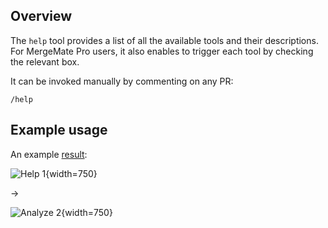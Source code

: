 ## Overview
The `help` tool provides a list of all the available tools and their descriptions.
For MergeMate Pro users, it also enables to trigger each tool by checking the relevant box.

It can be invoked manually by commenting on any PR:
```
/help
```

## Example usage
An example [result](https://github.com/Khulnasoft/mergemate/pull/546#issuecomment-1868524805):

![Help 1](https://khulnasoft.com/images/mergemate/help1.png){width=750}

&rarr;

![Analyze 2](https://khulnasoft.com/images/mergemate/help2.png){width=750}
